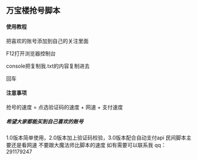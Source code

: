 ## 万宝楼抢号脚本

#### 使用教程

把喜欢的账号添加到自己的关注里面

F12打开浏览器控制台

console把复制我.txt的内容复制进去

回车

#### 注意事项

抢号的速度 = 点选验证码的速度 + 网速 + 支付速度



##### 希望大家都能买到自己喜欢的账号

1.0版本简单使用，2.0版本加上验证码校验，3.0版本配合自动支付api
民间脚本主要还是看网速
不要跟大魔法师比脚本的速度
如有需要可以联系我 qq：291179247
